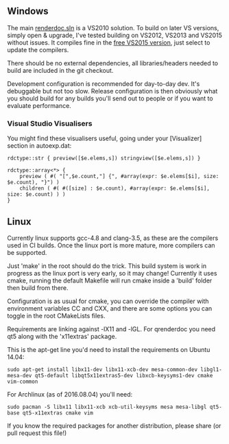 Windows
--------------

The main [renderdoc.sln](renderdoc.sln) is a VS2010 solution. To build on later VS versions, simply open & upgrade, I've tested building on VS2012, VS2013 and VS2015 without issues. It compiles fine in the [free VS2015 version](https://www.visualstudio.com/en-us/downloads/download-visual-studio-vs.aspx), just select to update the compilers.

There should be no external dependencies, all libraries/headers needed to build are included in the git checkout.

Development configuration is recommended for day-to-day dev. It's debuggable but not too slow. Release configuration is then obviously what you should build for any builds you'll send out to people or if you want to evaluate performance.

### Visual Studio Visualisers ###

You might find these visualisers useful, going under your [Visualizer] section in autoexp.dat:

    rdctype::str { preview([$e.elems,s]) stringview([$e.elems,s]) }

    rdctype::array<*> {
        preview ( #( "[",$e.count,"] {", #array(expr: $e.elems[$i], size: $e.count), "}") )
        children ( #( #([size] : $e.count), #array(expr: $e.elems[$i], size: $e.count) ) )
    }

Linux
--------------

Currently linux supports gcc-4.8 and clang-3.5, as these are the compilers used in CI builds. Once the linux port is more mature, more compilers can be supported.

Just 'make' in the root should do the trick. This build system is work in progress as the linux port is very early, so it may change! Currently it uses cmake, running the default Makefile will run cmake inside a 'build' folder then build from there.

Configuration is as usual for cmake, you can override the compiler with environment variables CC and CXX, and there are some options you can toggle in the root CMakeLists files.

Requirements are linking against -lX11 and -lGL. For qrenderdoc you need qt5 along with the 'x11extras' package.

This is the apt-get line you'd need to install the requirements on Ubuntu 14.04:

```
sudo apt-get install libx11-dev libx11-xcb-dev mesa-common-dev libgl1-mesa-dev qt5-default libqt5x11extras5-dev libxcb-keysyms1-dev cmake vim-common
```

For Archlinux (as of 2016.08.04) you'll need:

```
sudo pacman -S libx11 libx11-xcb xcb-util-keysyms mesa mesa-libgl qt5-base qt5-x11extras cmake vim
```

If you know the required packages for another distribution, please share (or pull request this file!)

